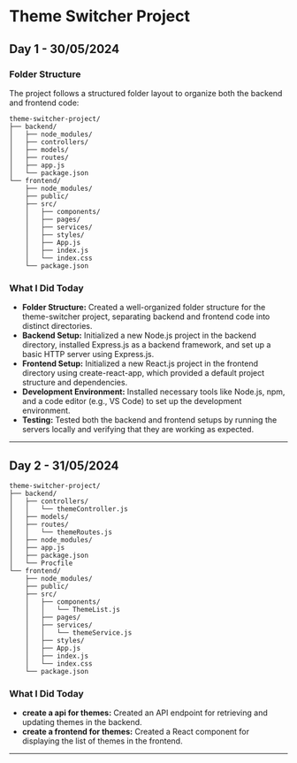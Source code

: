<!-- Day 1 - 30/05/2024 -->

# Theme Switcher Project

## Day 1 - 30/05/2024

### Folder Structure

The project follows a structured folder layout to organize both the backend and frontend code:

```
theme-switcher-project/
├── backend/
│   ├── node_modules/
│   ├── controllers/
│   ├── models/
│   ├── routes/
│   ├── app.js
│   └── package.json
└── frontend/
    ├── node_modules/
    ├── public/
    ├── src/
    │   ├── components/
    │   ├── pages/
    │   ├── services/
    │   ├── styles/
    │   ├── App.js
    │   ├── index.js
    │   └── index.css
    └── package.json
```

### What I Did Today

- **Folder Structure:** Created a well-organized folder structure for the theme-switcher project, separating backend and frontend code into distinct directories.
- **Backend Setup:** Initialized a new Node.js project in the backend directory, installed Express.js as a backend framework, and set up a basic HTTP server using Express.js.
- **Frontend Setup:** Initialized a new React.js project in the frontend directory using create-react-app, which provided a default project structure and dependencies.
- **Development Environment:** Installed necessary tools like Node.js, npm, and a code editor (e.g., VS Code) to set up the development environment.
- **Testing:** Tested both the backend and frontend setups by running the servers locally and verifying that they are working as expected.

---

<!-- Day 2 - 31/05/2024 -->

## Day 2 - 31/05/2024

```
theme-switcher-project/
├── backend/
│   ├── controllers/
│   │   └── themeController.js
│   ├── models/
│   ├── routes/
│   │   └── themeRoutes.js
│   ├── node_modules/
│   ├── app.js
│   ├── package.json
│   └── Procfile
└── frontend/
    ├── node_modules/
    ├── public/
    ├── src/
    │   ├── components/
    │   │   └── ThemeList.js
    │   ├── pages/
    │   ├── services/
    │   │   └── themeService.js
    │   ├── styles/
    │   ├── App.js
    │   ├── index.js
    │   └── index.css
    └── package.json

```

### What I Did Today

- **create a api for themes:** Created an API endpoint for retrieving and updating themes in the backend.
- **create a frontend for themes:** Created a React component for displaying the list of themes in the frontend.

---
